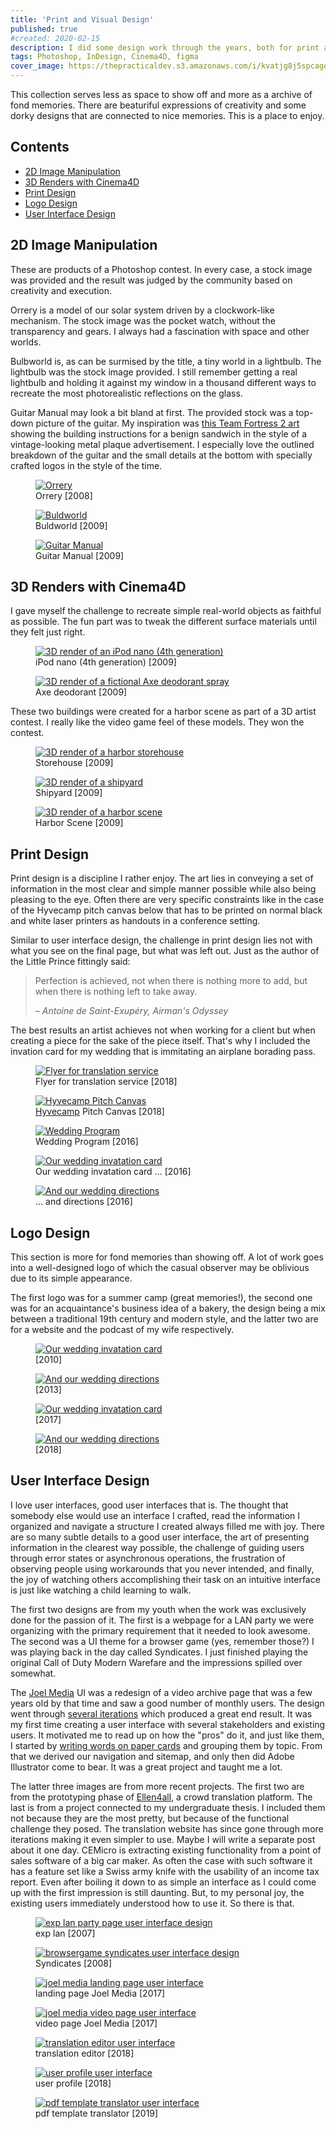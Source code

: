 ```yaml
---
title: 'Print and Visual Design'
published: true
#created: 2020-02-15
description: I did some design work through the years, both for print and web, that I still treasure
tags: Photoshop, InDesign, Cinema4D, figma
cover_image: https://thepracticaldev.s3.amazonaws.com/i/kvatjg8j5spcage2jeuj.jpg
---
```


This collection serves less as space to show off and more as a archive of fond memories. There are beaturiful expressions of creativity and some dorky designs that are connected to nice memories. This is a place to enjoy.

## Contents

- [2D Image Manipulation](#2d-image-manipulation)
- [3D Renders with Cinema4D](#3d-renders-with-cinema4d)
- [Print Design](#print-design)
- [Logo Design](#logo-design)
- [User Interface Design](#user-interface-design)

## 2D Image Manipulation

These are products of a Photoshop contest. In every case, a stock image was provided and the result was judged by the community based on creativity and execution.

Orrery is a model of our solar system driven by a clockwork-like mechanism. The stock image was the pocket watch, without the transparency and gears. I always had a fascination with space and other worlds.

Bulbworld is, as can be surmised by the title, a tiny world in a lightbulb. The lightbulb was the stock image provided. I still remember getting a real lightbulb and holding it against my window in a thousand different ways to recreate the most photorealistic reflections on the glass.

Guitar Manual may look a bit bland at first. The provided stock was a top-down picture of the guitar. My inspiration was [this Team Fortress 2 art](https://wiki.teamfortress.com/wiki/Sandvich/de#/media/File:Meetthesandvich4.PNG) showing the building instructions for a benign sandwich in the style of a vintage-looking metal plaque advertisement. I especially love the outlined breakdown of the guitar and the small details at the bottom with specially crafted logos in the style of the time.

<div class="flex items-stretch justify-around flex-wrap md:flex-no-wrap my-6">
  <figure class="w-full md:w-auto">
    <a href="/img/work/2d-orrery.jpg">
      <img
        class="md:max-h-64 rounded inline-block shadow"
        src="/img/work/2d-orrery-480.jpg"
        srcset="/img/work/2d-orrery-480.jpg 480w, /img/work/2d-orrery-640.jpg 640w, /img/work/2d-orrery-960.jpg 960w, /img/work/2d-orrery.jpg"
        alt="Orrery"
      />
    </a>
    <figcaption>Orrery [2008]</figcaption>
  </figure>
  <figure class="w-full md:w-auto mt-3 md:mt-0 md:ml-3">
    <a href="/img/work/2d-bulbworld.jpg">
      <img
        class="md:max-h-64 rounded inline-block shadow"
        src="/img/work/2d-bulbworld-480.jpg"
        srcset="/img/work/2d-bulbworld-480.jpg 480w, /img/work/2d-bulbworld-640.jpg 640w, /img/work/2d-bulbworld-960.jpg 960w, /img/work/2d-bulbworld.jpg"
        alt="Buldworld"
      />
    </a>
    <figcaption>Buldworld [2009]</figcaption>
  </figure>
  <figure class="w-full md:w-auto mt-3 md:mt-0 md:ml-3">
    <a href="/img/work/2d-guitar-manual.jpg">
      <img
        class="md:max-h-64 rounded inline-block shadow"
        src="/img/work/2d-guitar-manual-480.jpg"
        srcset="/img/work/2d-guitar-manual-480.jpg 480w, /img/work/2d-guitar-manual-640.jpg 640w, /img/work/2d-guitar-manual-960.jpg 960w, /img/work/2d-guitar-manual.jpg"
        alt="Guitar Manual"
      />
    </a>
    <figcaption>Guitar Manual [2009]</figcaption>
  </figure>
</div>

## 3D Renders with Cinema4D

I gave myself the challenge to recreate simple real-world objects as faithful as possible. The fun part was to tweak the different surface materials until they felt just right.

<div class="flex items-stretch justify-around flex-wrap md:flex-no-wrap my-6">
  <figure class="w-full md:w-auto">
    <a href="/img/work/3d-ipod-nano.jpg">
      <img
        class="md:max-h-64 rounded inline-block shadow"
        src="/img/work/3d-ipod-nano-480.jpg"
        srcset="/img/work/3d-ipod-nano-480.jpg 480w, /img/work/3d-ipod-nano-640.jpg 640w, /img/work/3d-ipod-nano-960.jpg 960w, /img/work/3d-ipod-nano.jpg"
        alt="3D render of an iPod nano (4th generation)"
      />
    </a>
    <figcaption>iPod nano (4th generation) [2009]</figcaption>
  </figure>
  <figure class="w-full md:w-auto mt-3 md:mt-0 md:ml-3">
    <a href="/img/work/3d-axe-deodorant.jpg">
      <img
        class="md:max-h-64 rounded inline-block shadow"
        src="/img/work/3d-axe-deodorant-480.jpg"
        srcset="/img/work/3d-axe-deodorant-480.jpg 480w, /img/work/3d-axe-deodorant-640.jpg 640w, /img/work/3d-axe-deodorant-960.jpg 960w, /img/work/3d-axe-deodorant.jpg"
        alt="3D render of a fictional Axe deodorant spray"
      />
    </a>
    <figcaption>Axe deodorant [2009]</figcaption>
  </figure>
</div>

These two buildings were created for a harbor scene as part of a 3D artist contest. I really like the video game feel of these models. They won the contest.

<div class="flex items-stretch justify-around flex-wrap md:flex-no-wrap my-6">
  <figure class="w-full md:w-auto">
    <a href="/img/work/3d-harbor-storehouse.jpg">
      <img
        class="md:max-h-64 rounded inline-block shadow"
        src="/img/work/3d-harbor-storehouse-480.jpg"
        srcset="/img/work/3d-harbor-storehouse-480.jpg 480w, /img/work/3d-harbor-storehouse-640.jpg 640w, /img/work/3d-harbor-storehouse-960.jpg 960w, /img/work/3d-harbor-storehouse.jpg"
        alt="3D render of a harbor storehouse"
      />
    </a>
    <figcaption>Storehouse [2009]</figcaption>
  </figure>
  <figure class="w-full md:w-auto mt-3 md:mt-0 md:ml-3">
    <a href="/img/work/3d-harbor-shipyard.jpg">
      <img
        class="md:max-h-64 rounded inline-block shadow"
        src="/img/work/3d-harbor-shipyard-480.jpg"
        srcset="/img/work/3d-harbor-shipyard-480.jpg 480w, /img/work/3d-harbor-shipyard-640.jpg 640w, /img/work/3d-harbor-shipyard-960.jpg 960w, /img/work/3d-harbor-shipyard.jpg"
        alt="3D render of a shipyard"
      />
    </a>
    <figcaption>Shipyard [2009]</figcaption>
  </figure>
  <figure class="w-full md:w-auto mt-3 md:mt-0 md:ml-3">
    <a href="/img/work/3d-harbor-scene.jpg">
      <img
        class="md:max-h-64 rounded inline-block shadow"
        src="/img/work/3d-harbor-scene-480.jpg"
        srcset="/img/work/3d-harbor-scene-480.jpg 480w, /img/work/3d-harbor-scene-640.jpg 640w, /img/work/3d-harbor-scene-960.jpg 960w, /img/work/3d-harbor-scene.jpg"
        alt="3D render of a harbor scene"
      />
    </a>
    <figcaption>Harbor Scene [2009]</figcaption>
  </figure>
</div>

<!-- This work in progress render of a futuristic space ship comes with a turret animation. Even though the animation is very simple I had great fun tweaking it until it felt just right inconveying the mass and recoil of each shot.

<div class="flex items-stretch justify-around flex-wrap md:flex-no-wrap my-6">
  <figure class="w-full md:w-auto">
    <a href="/img/work/3d-spaceship-feme.jpg">
      <img
        class="max-h-64 rounded inline-block shadow"
        src="/img/work/3d-spaceship-feme-480.jpg"
        srcset="/img/work/3d-spaceship-feme-480.jpg 480w, /img/work/3d-spaceship-feme-640.jpg 640w, /img/work/3d-spaceship-feme.jpg"
        alt="3D render of a work in progress spaceship"
      />
    </a>
    <figcaption>Spaceship WIP [2009]</figcaption>
  </figure>
  <figure class="w-full md:w-auto ml-3">
    <a href="/img/work/3d-turret-animation.gif">
      <img
        class="max-h-64 rounded inline-block shadow"
        src="/img/work/3d-turret-animation.gif"
        alt="3D animation of a turret"
      />
    </a>
    <figcaption>Turret Animation [2009]</figcaption>
  </figure>
</div> -->

## Print Design

Print design is a discipline I rather enjoy. The art lies in conveying a set of information in the most clear and simple manner possible while also being pleasing to the eye. Often there are very specific constraints like in the case of the Hyvecamp pitch canvas below that has to be printed on normal black and white laser printers as handouts in a conference setting.

Similar to user interface design, the challenge in print design lies not with what you see on the final page, but what was left out. Just as the author of the Little Prince fittingly said:

> Perfection is achieved, not when there is nothing more to add, but when there is nothing left to take away.
>
> – _Antoine de Saint-Exupéry, Airman's Odyssey_

The best results an artist achieves not when working for a client but when creating a piece for the sake of the piece itself. That's why I included the invation card for my wedding that is immitating an airplane borading pass.

<div class="flex items-stretch justify-around flex-wrap md:flex-no-wrap my-6">
  <figure class="w-full md:w-auto">
    <a href="/img/work/print-ellen4all-flyer.jpg">
      <img
        class="max-h-64 rounded inline-block shadow"
        src="/img/work/print-ellen4all-flyer-480.jpg"
        srcset="/img/work/print-ellen4all-flyer-480.jpg 480w, /img/work/print-ellen4all-flyer-640.jpg 640w, /img/work/print-ellen4all-flyer.jpg"
        alt="Flyer for translation service"
      />
    </a>
    <figcaption>Flyer for translation service [2018]</figcaption>
  </figure>
  <figure class="w-full md:w-auto mt-3 md:mt-0 md:ml-3">
    <a href="/img/work/print-hyvecamp-pitch-canvas.jpg">
      <img
        class="max-h-64 rounded inline-block shadow"
        src="/img/work/print-hyvecamp-pitch-canvas-480.jpg"
        srcset="/img/work/print-hyvecamp-pitch-canvas-480.jpg 480w, /img/work/print-hyvecamp-pitch-canvas-640.jpg 640w, /img/work/print-hyvecamp-pitch-canvas.jpg"
        alt="Hyvecamp Pitch Canvas"
      />
    </a>
    <figcaption><a href="http://www.hyvecamp.com/">Hyvecamp</a> Pitch Canvas [2018]</figcaption>
  </figure>
  <figure class="w-full md:w-auto mt-3 md:mt-0 md:ml-3">
    <a href="/img/work/print-wedding-program.jpg">
      <img
        class="max-h-64 rounded inline-block shadow"
        src="/img/work/print-wedding-program-480.jpg"
        srcset="/img/work/print-wedding-program-480.jpg 480w, /img/work/print-wedding-program-640.jpg 640w, /img/work/print-wedding-program.jpg"
        alt="Wedding Program"
      />
    </a>
    <figcaption>Wedding Program [2016]</figcaption>
  </figure>
</div>


<div class="flex items-stretch justify-around flex-wrap md:flex-no-wrap my-6">
  <figure class="w-full md:w-auto">
    <a href="/img/work/print-wedding-invite-1.jpg">
      <img
        class="md:max-h-64 rounded inline-block shadow"
        src="/img/work/print-wedding-invite-1-480.jpg"
        srcset="/img/work/print-wedding-invite-1-480.jpg 480w, /img/work/print-wedding-invite-1-640.jpg 640w, /img/work/print-wedding-invite-1.jpg"
        alt="Our wedding invatation card"
      />
    </a>
    <figcaption>Our wedding invatation card ... [2016]</figcaption>
  </figure>
  <figure class="w-full md:w-auto mt-3 md:mt-0 md:ml-3">
    <a href="/img/work/print-wedding-invite-2.jpg">
      <img
        class="md:max-h-64 rounded inline-block shadow"
        src="/img/work/print-wedding-invite-2-480.jpg"
        srcset="/img/work/print-wedding-invite-2-480.jpg 480w, /img/work/print-wedding-invite-2-640.jpg 640w, /img/work/print-wedding-invite-2.jpg"
        alt="And our wedding directions"
      />
    </a>
    <figcaption>... and directions [2016]</figcaption>
  </figure>
</div>


## Logo Design

This section is more for fond memories than showing off. A lot of work goes into a well-designed logo of which the casual observer may be oblivious due to its simple appearance.

The first logo was for a summer camp (great memories!), the second one was for an acquaintance's business idea of a bakery, the design being a mix between a traditional 19th century and modern style, and the latter two are for a website and the podcast of my wife respectively.

<div class="flex items-stretch justify-around flex-wrap md:flex-no-wrap my-6">
  <figure class="w-full md:w-auto">
    <a href="/img/work/logo-gallierlager.jpg">
      <img
        class="max-h-64 rounded inline-block shadow"
        src="/img/work/logo-gallierlager-480.jpg"
        srcset="/img/work/logo-gallierlager-480.jpg 480w, /img/work/logo-gallierlager-640.jpg 640w, /img/work/logo-gallierlager.jpg"
        alt="Our wedding invatation card"
      />
    </a>
    <figcaption>[2010]</figcaption>
  </figure>
  <figure class="w-full md:w-auto mt-3 md:mt-0 md:ml-3">
    <a href="/img/work/logo-lighthouse-goods.jpg">
      <img
        class="max-h-64 rounded inline-block shadow"
        src="/img/work/logo-lighthouse-goods-480.jpg"
        srcset="/img/work/logo-lighthouse-goods-480.jpg 480w, /img/work/logo-lighthouse-goods-640.jpg 640w, /img/work/logo-lighthouse-goods.jpg"
        alt="And our wedding directions"
      />
    </a>
    <figcaption>[2013]</figcaption>
  </figure>
  <figure class="w-full md:w-auto mt-3 md:mt-0 md:ml-3">
    <a href="/img/work/logo-ide.png">
      <img
        class="max-h-64 rounded inline-block shadow"
        src="/img/work/logo-ide-480.png"
        srcset="/img/work/logo-ide-480.png 480w, /img/work/logo-ide-640.png 640w, /img/work/logo-ide.png"
        alt="Our wedding invatation card"
      />
    </a>
    <figcaption>[2017]</figcaption>
  </figure>
  <figure class="w-full md:w-auto mt-3 md:mt-0 md:ml-3">
    <a href="/img/work/logo-papo-missionario.jpg">
      <img
        class="max-h-64 rounded inline-block shadow"
        src="/img/work/logo-papo-missionario-480.jpg"
        srcset="/img/work/logo-papo-missionario-480.jpg 480w, /img/work/logo-papo-missionario-640.jpg 640w, /img/work/logo-papo-missionario.jpg"
        alt="And our wedding directions"
      />
    </a>
    <figcaption>[2018]</figcaption>
  </figure>
</div>


## User Interface Design

I love user interfaces, good user interfaces that is. The thought that somebody else would use an interface I crafted, read the information I organized and navigate a structure I created always filled me with joy. There are so many subtle details to a good user interface, the art of presenting information in the clearest way possible, the challenge of guiding users through error states or asynchronous operations, the frustration of observing people using workarounds that you never intended, and finally, the joy of watching others accomplishing their task on an intuitive interface is just like watching a child learning to walk.

The first two designs are from my youth when the work was exclusively done for the passion of it. The first is a webpage for a LAN party we were organizing with the primary requirement that it needed to look awesome. The second was a UI theme for a browser game (yes, remember those?) I was playing back in the day called Syndicates. I just finished playing the original Call of Duty Modern Warefare and the impressions spilled over somewhat.

The [Joel Media](https://www.joelmedia.de/) UI was a redesign of a video archive page that was a few years old by that time and saw a good number of monthly users. The design went through [several iterations](/img/work/ui-joelmedia-iterations.jpg) which produced a great end result. It was my first time creating a user interface with several stakeholders and existing users. It motivated me to read up on how the "pros" do it, and just like them, I started by [writing words on paper cards](/img/work/ui-joelmedia-prototyping.jpg) and grouping them by topic. From that we derived our navigation and sitemap, and only then did Adobe Illustrator come to bear. It was a great project and taught me a lot.

The latter three images are from more recent projects. The first two are from the prototyping phase of [Ellen4all](https://www.ellen4all.org/), a crowd translation platform. The last is from a project connected to my undergraduate thesis. I included them not because they are the most pretty, but because of the functional challenge they posed. The translation website has since gone through more iterations making it even simpler to use. Maybe I will write a separate post about it one day. CEMicro is extracting existing functionality from a point of sales software of a big car maker. As often the case with such software it has a feature set like a Swiss army knife with the usability of an income tax report. Even after boiling it down to as simple an interface as I could come up with the first impression is still daunting. But, to my personal joy, the existing users immediately understood how to use it. So there is that.

<div class="flex items-stretch justify-around flex-wrap md:flex-no-wrap my-6">
  <figure class="w-full md:w-auto">
    <a href="/img/work/ui-exp-lan.jpg">
      <img
        class="md:max-h-64 rounded inline-block shadow"
        src="/img/work/ui-exp-lan-480.jpg"
        srcset="/img/work/ui-exp-lan-480.jpg 480w, /img/work/ui-exp-lan-640.jpg 640w, /img/work/ui-exp-lan.jpg"
        alt="exp lan party page user interface design"
      />
    </a>
    <figcaption>exp lan [2007]</figcaption>
  </figure>
  <figure class="w-full md:w-auto mt-3 md:mt-0 md:ml-3">
    <a href="/img/work/ui-syndicates-ui-pack.jpg">
      <img
        class="md:max-h-64 rounded inline-block shadow"
        src="/img/work/ui-syndicates-ui-pack-480.jpg"
        srcset="/img/work/ui-syndicates-ui-pack-480.jpg 480w, /img/work/ui-syndicates-ui-pack-640.jpg 640w, /img/work/ui-syndicates-ui-pack.jpg"
        alt="browsergame syndicates user interface design"
      />
    </a>
    <figcaption>Syndicates [2008]</figcaption>
  </figure>
  <figure class="w-full md:w-auto mt-3 md:mt-0 md:ml-3">
    <a href="/img/work/ui-joelmedia-landing.jpg">
      <img
        class="md:max-h-64 rounded inline-block shadow"
        src="/img/work/ui-joelmedia-landing-480.jpg"
        srcset="/img/work/ui-joelmedia-landing-480.jpg 480w, /img/work/ui-joelmedia-landing-640.jpg 640w, /img/work/ui-joelmedia-landing.jpg"
        alt="joel media landing page user interface"
      />
    </a>
    <figcaption>landing page Joel Media [2017]</figcaption>
  </figure>
  <figure class="w-full md:w-auto mt-3 md:mt-0 md:ml-3">
    <a href="/img/work/ui-joelmedia-video.jpg">
      <img
        class="md:max-h-64 rounded inline-block shadow"
        src="/img/work/ui-joelmedia-video-480.jpg"
        srcset="/img/work/ui-joelmedia-video-480.jpg 480w, /img/work/ui-joelmedia-video-640.jpg 640w, /img/work/ui-joelmedia-video.jpg"
        alt="joel media video page user interface"
      />
    </a>
    <figcaption>video page Joel Media [2017]</figcaption>
  </figure>
</div>

<div class="flex items-stretch justify-around flex-wrap md:flex-no-wrap my-6">
  <figure class="w-full md:w-auto">
    <a href="/img/work/ui-translation-editor.jpg">
      <img
        class="md:max-h-64 rounded inline-block shadow"
        src="/img/work/ui-translation-editor-480.jpg"
        srcset="/img/work/ui-translation-editor-480.jpg 480w, /img/work/ui-translation-editor-640.jpg 640w, /img/work/ui-translation-editor.jpg"
        alt="translation editor user interface"
      />
    </a>
    <figcaption>translation editor [2018]</figcaption>
  </figure>
  <figure class="w-full md:w-auto mt-3 md:mt-0 md:ml-3">
    <a href="/img/work/ui-user-profile.png">
      <img
        class="md:max-h-64 rounded inline-block shadow"
        src="/img/work/ui-user-profile-480.png"
        srcset="/img/work/ui-user-profile-480.png 480w, /img/work/ui-user-profile-640.png 640w, /img/work/ui-user-profile.png"
        alt="user profile user interface"
      />
    </a>
    <figcaption>user profile [2018]</figcaption>
  </figure>
  <figure class="w-full md:w-auto mt-3 md:mt-0 md:ml-3">
    <a href="/img/work/ui-cemicro.png">
      <img
        class="md:max-h-64 rounded inline-block shadow"
        src="/img/work/ui-cemicro-480.png"
        srcset="/img/work/ui-cemicro-480.png 480w, /img/work/ui-cemicro-640.png 640w, /img/work/ui-cemicro.png"
        alt="pdf template translator user interface"
      />
    </a>
    <figcaption>pdf template translator [2019]</figcaption>
  </figure>
</div>



<!--
- wedding invitation + programm
- mission institute boardgame
- some of the logos
- podcast cover art
-->


